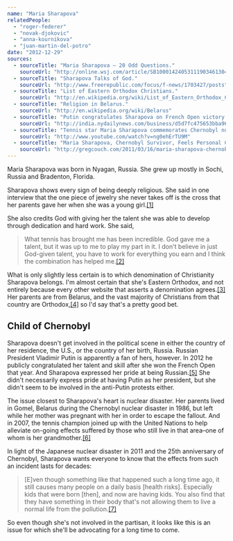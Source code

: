 ```yaml
---
name: "Maria Sharapova"
relatedPeople:
  - "roger-federer"
  - "novak-djokovic"
  - "anna-kournikova"
  - "juan-martin-del-potro"
date: "2012-12-29"
sources:
  - sourceTitle: "Maria Sharapova – 20 Odd Questions."
    sourceUrl: "http://online.wsj.com/article/SB10001424053111903461304576524903825415010.html"
  - sourceTitle: "Sharapova Talks of God."
    sourceUrl: "http://www.freerepublic.com/focus/f-news/1703427/posts"
  - sourceTitle: "List of Eastern Orthodox Christians."
    sourceUrl: "http://en.wikipedia.org/wiki/List_of_Eastern_Orthodox_Christians"
  - sourceTitle: "Religion in Belarus."
    sourceUrl: "http://en.wikipedia.org/wiki/Belarus"
  - sourceTitle: "Putin congratulates Sharapova on French Open victory."
    sourceUrl: "http://india.nydailynews.com/business/d5d7fc475653bba96f6b215b85dc1adb/putin-congratulates-sharapova-on-french-open-victory"
  - sourceTitle: "Tennis star Maria Sharapova commemorates Chernobyl nuclear accident."
    sourceUrl: "http://www.youtube.com/watch?v=ng0ehErTU9M"
  - sourceTitle: "Maria Sharapova, Chernobyl Survivor, Feels Personal Connection to Japan Crisis."
    sourceUrl: "http://gregcouch.com/2011/03/16/maria-sharapova-chernobyl-survivor-feels-personal-connection-to-japan-crisis/"
---
```


Maria Sharapova was born in Nyagan, Russia. She grew up mostly in Sochi, Russia and Bradenton, Florida.

Sharapova shows every sign of being deeply religious. She said in one interview that the one piece of jewelry she never takes off is the cross that her parents gave her when she was a young girl.<a class="source-citation" href="http://online.wsj.com/article/SB10001424053111903461304576524903825415010.html" title="Maria Sharapova – 20 Odd Questions.">[1]</a>

She also credits God with giving her the talent she was able to develop through dedication and hard work. She said,

>What tennis has brought me has been incredible. God gave me a talent, but it was up to me to play my part in it. I don't believe in just God-given talent, you have to work for everything you earn and I think the combination has helped me.<a class="source-citation" href="http://www.freerepublic.com/focus/f-news/1703427/posts" title="Sharapova Talks of God.">[2]</a>

What is only slightly less certain is to which denomination of Christianity Sharapova belongs. I'm almost certain that she's Eastern Orthodox, and not entirely because every other website that asserts a denomination agrees.<a class="source-citation" href="http://en.wikipedia.org/wiki/List_of_Eastern_Orthodox_Christians" title="List of Eastern Orthodox Christians.">[3]</a> Her parents are from Belarus, and the vast majority of Christians from that country are Orthodox,<a class="source-citation" href="http://en.wikipedia.org/wiki/Belarus" title="Religion in Belarus.">[4]</a> so I'd say that's a pretty good bet.


## Child of Chernobyl

Sharapova doesn't get involved in the political scene in either the country of her residence, the U.S., or the country of her birth, Russia. Russian President Vladimir Putin is apparently a fan of hers, however. In 2012 he publicly congratulated her talent and skill after she won the French Open that year. And Sharapova expressed her pride at being Russian.<a class="source-citation" href="http://india.nydailynews.com/business/d5d7fc475653bba96f6b215b85dc1adb/putin-congratulates-sharapova-on-french-open-victory" title="Putin congratulates Sharapova on French Open victory.">[5]</a> She didn't necessarily express pride at having Putin as her president, but she didn't seem to be involved in the anti-Putin protests either.

The issue closest to Sharapova's heart is nuclear disaster. Her parents lived in Gomel, Belarus during the Chernobyl nuclear disaster in 1986, but left while her mother was pregnant with her in order to escape the fallout. And in 2007, the tennis champion joined up with the United Nations to help alleviate on-going effects suffered by those who still live in that area–one of whom is her grandmother.<a class="source-citation" href="http://www.youtube.com/watch?v=ng0ehErTU9M" title="Tennis star Maria Sharapova commemorates Chernobyl nuclear accident.">[6]</a>

In light of the Japanese nuclear disaster in 2011 and the 25th anniversary of Chernobyl, Sharapova wants everyone to know that the effects from such an incident lasts for decades:

>[E]ven though something like that happened such a long time ago, it still causes many people on a daily basis [health risks]. Especially kids that were born [then], and now are having kids. You also find that they have something in their body that's not allowing them to live a normal life from the pollution.<a class="source-citation" href="http://gregcouch.com/2011/03/16/maria-sharapova-chernobyl-survivor-feels-personal-connection-to-japan-crisis/" title="Maria Sharapova, Chernobyl Survivor, Feels Personal Connection to Japan Crisis.">[7]</a>

So even though she's not involved in the partisan, it looks like this is an issue for which she'll be advocating for a long time to come.